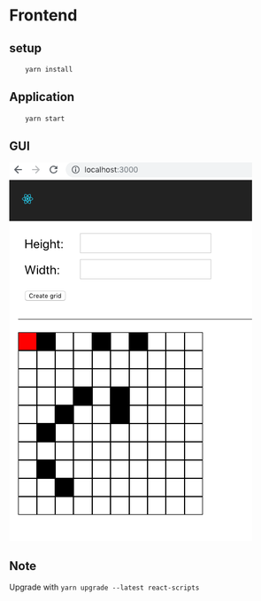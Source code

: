 # Frontend

## setup

```bash
    yarn install
```

## Application

```bash
    yarn start
```

## GUI

![gui](gui.png)

## Note

Upgrade with `yarn upgrade --latest react-scripts`
